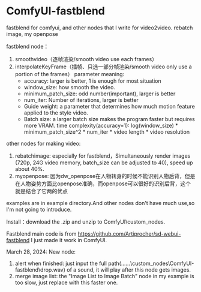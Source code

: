 # ComfyUI-fastblend
fastblend for comfyui, and other nodes that I write for video2video. rebatch image, my openpose

fastblend node：  
1. smoothvideo（逐帧渲染/smooth video use each frames）  
2. interpolateKeyFrame（插帧、只选一部分帧渲染/smooth video only use a portion of the frames）
parameter meaning:
   - accuracy: larger is better, 1 is enough for most situation
   - window_size: how smooth the video.
   - minimum_patch_size: odd number(important), larger is better
   - num_iter: Number of iterations, larger is better
   - Guide weight: a parameter that determines how much motion feature applied to the style video.
   - Batch size: a larger batch size makes the program faster but requires more VRAM.
time complexity(accuracy=1): log(window_size) * minimum_patch_size^2 * num_iter * video length * video resolution

other nodes for making video:  
1. rebatchimage: especially for fastblend，Simultaneously render images (720p, 24G video memory, batch_size can be adjusted to 40), speed up about 40%.  
2. myopenpose: 因为dw_openpose在人物转身的时候不能识别人物后背，但是在人物姿势方面比openpose准确，而openpose可以很好的识别后背，这个就是结合了它两的优点

examples are in example directory.And other nodes don't have much use,so I'm not going to introduce.

Install：download the .zip and unzip to ComfyUI\custom_nodes.

Fastblend main code is from https://github.com/Artiprocher/sd-webui-fastblend
I just made it work in ComfyUI.

March 28, 2024:
New node:
1. alert when finished: just input the full path(...\...\custom_nodes\ComfyUI-fastblend\drop.wav) of a sound, it will play after this node gets images.
2. merge image list: the "Image List to Image Batch" node in my example is too slow, just replace with this faster one.
